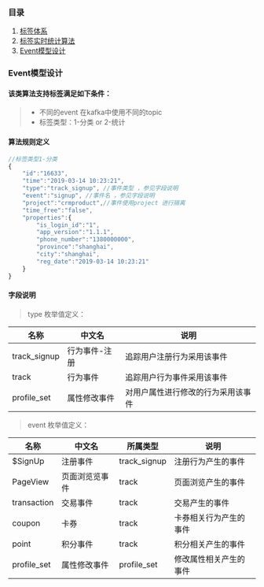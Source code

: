 ### 目录
1. [标签体系](1.标签体系.md)
2. [标签实时统计算法](2.标签实时统计算法.md)
3. [Event模型设计](3.Event模型设计.md)

### Event模型设计

#### 该类算法支持标签满足如下条件：
 
>* 不同的event 在kafka中使用不同的topic
>* 标签类型：1-分类 or 2-统计

#### 算法规则定义
```javascript
//标签类型1-分类
{
    "id":"16633",
    "time":"2019-03-14 10:23:21",
    "type":"track_signup", //事件类型 ，参见字段说明
    "event":"signup", //事件名 ，参见字段说明
    "project":"crmproduct",//事件使用project 进行隔离
    "time_free":"false",
    "properties":{
        "is_login_id":"1",
        "app_version":"1.1.1",
        "phone_number":"1380000000",
        "province":"shanghai",
        "city":"shanghai",
        "reg_date":"2019-03-14 10:23:21"
    }
}

```

#### 字段说明
> type 枚举值定义：

| 名称         | 中文名        | 说明                               |
| ------------ | ------------- | ---------------------------------- |
| track_signup | 行为事件-注册 | 追踪用户注册行为采用该事件         |
| track        | 行为事件      | 追踪用户行为事件采用该事件         |
| profile_set  | 属性修改事件  | 对用户属性进行修改的行为采用该事件 |

> event 枚举值定义：

| 名称        | 中文名         | 所属类型     | 说明                   |
| ----------- | -------------- | ------------ | ---------------------- |
| $SignUp     | 注册事件       | track_signup | 注册行为产生的事件     |
| PageView    | 页面浏览览事件 | track        | 页面浏览产生的事件     |
| transaction | 交易事件       | track        | 交易产生的事件         |
| coupon      | 卡券           | track        | 卡券相关行为产生的事件 |
| point       | 积分事件       | track        | 积分相关产生的事件     |
| profile_set | 属性修改事件   | profile_set  | 修改属性相关产生的事件 |






